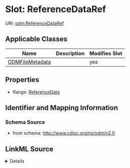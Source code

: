 # Slot: ReferenceDataRef

URI: [odm:ReferenceDataRef](http://www.cdisc.org/ns/odm/v2.0/ReferenceDataRef)



<!-- no inheritance hierarchy -->




## Applicable Classes

| Name | Description | Modifies Slot |
| --- | --- | --- |
[ODMFileMetadata](ODMFileMetadata.md) |  |  yes  |







## Properties

* Range: [ReferenceData](ReferenceData.md)





## Identifier and Mapping Information







### Schema Source


* from schema: http://www.cdisc.org/ns/odm/v2.0




## LinkML Source

<details>
```yaml
name: ReferenceDataRef
from_schema: http://www.cdisc.org/ns/odm/v2.0
rank: 1000
alias: ReferenceDataRef
domain_of:
- ODMFileMetadata
range: ReferenceData

```
</details>